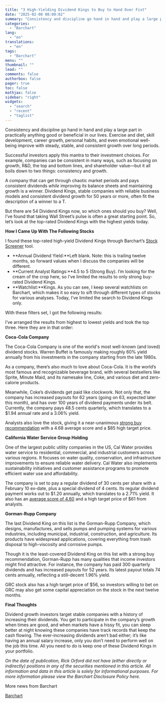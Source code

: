 ```yaml
---
title: "3 High-Yielding Dividend Kings to Buy to Hand Over Fist"
date: "2025-02-08 08:00:02"
summary: "Consistency and discipline go hand in hand and play a large part in practically anything good or beneficial in our lives. Exercise and diet, skill development, career growth, personal habits, and even emotional well-being improve with steady, stable, and consistent growth over long periods. Successful investors apply this mantra to..."
categories:
  - "Barchart"
lang:
  - "en"
translations:
  - "en"
tags:
  - "Barchart"
menu: ""
thumbnail: ""
lead: ""
comments: false
authorbox: false
pager: true
toc: false
mathjax: false
sidebar: "right"
widgets:
  - "search"
  - "recent"
  - "taglist"
---
```


Consistency and discipline go hand in hand and play a large part in practically anything good or beneficial in our lives. Exercise and diet, skill development, career growth, personal habits, and even emotional well-being improve with steady, stable, and consistent growth over long periods.

Successful investors apply this mantra to their investment choices. For example, companies can be consistent in many ways, such as focusing on growth, R&D, the top and bottom lines, and shareholder value—but it all boils down to two things: consistency and growth.

A company that can get through chaotic market periods and pays consistent dividends *while* improving its balance sheets and maintaining growth is a winner. Dividend Kings, stable companies with reliable business models and consistent dividend growth for 50 years or more, often fit the description of a winner to a T.

But there are 54 Dividend Kings now, so which ones should you buy? Well, I’ve found that taking Wall Street’s pulse is often a great starting point. So, let’s look at the top-rated Dividend Kings with the highest yields today.

**How I Came Up With The Following Stocks**

I found these top-rated high-yield Dividend Kings through Barchart’s [Stock Screener](https://www.barchart.com/stocks/stocks-screener?viewName=filter_view&orderBy=dividendYield&orderDir=desc) tool.

* **Annual Dividend Yield:**Left blank. Note: this is trailing twelve months, so forward values when I discuss the companies will be different.
* **Current Analyst Ratings:**4.5 to 5 (Strong Buy). I’m looking for the cream of the crop here, so I’ve limited the results to only strong buy-rated Dividend Kings.
* **Watchlist:**Kings. As you can see, I keep several watchlists on Barchart, which makes it so easy to sift through different types of stocks for various analyses. Today, I’ve limited the search to Dividend Kings only.

With these filters set, I got the following results:

I’ve arranged the results from highest to lowest yields and took the top three. Here they are in that order:

**Coca-Cola Company** 

The Coca-Cola Company is one of the world's most well-known (and loved) dividend stocks. Warren Buffet is famously making roughly 60% yield annually from his investments in the company starting from the late 1980s.

As a company, there’s also much to love about Coca-Cola. It is the world’s most famous and recognizable beverage brand, with several bestsellers like Sprite, Minute Maid, and its namesake line, Coke, and various diet and zero-calorie products.

Meanwhile, Coke’s dividends get paid like clockwork. Not only that, the company has increased payouts for 62 years (going on 63, expected later this month), and has over 100 years of dividend payments under its belt. Currently, the company pays 48.5 cents quarterly, which translates to a $1.94 annual rate and a 3.06% yield.

Analysts also love the stock, giving it a near-unanimous [strong buy recommendation](https://www.barchart.com/stocks/quotes/KO/analyst-ratings) with a 4.68 average score and a $85 high target price.

**California Water Service Group Holding** 

One of the largest public utility companies in the US, Cal Water provides water service to residential, commercial, and industrial customers across various regions. It focuses on water quality, conservation, and infrastructure improvements to ensure reliable water delivery. Cal Water also implements sustainability initiatives and customer assistance programs to promote efficient water use and affordability.

The company is set to pay a regular dividend of 30 cents per share with a February 10 ex-date, plus a special dividend of 4 cents. Its regular dividend payment works out to $1.20 annually, which translates to a 2.71% yield. It also has an [average score of 4.60](https://www.barchart.com/stocks/quotes/CWT/analyst-ratings) and a high target price of $61 from analysts.

**Gorman-Rupp Company** 

The last Dividend King on this list is the Gorman-Rupp Company, which designs, manufactures, and sells pumps and pumping systems for various industries, including municipal, industrial, construction, and agriculture. Its products have widespread applications, covering everything from trash disposal to high-viscosity and corrosive pumps.

Though it is the least-covered Dividend King on this list with a strong buy recommendation, Gorman-Rupp has many qualities that income investors might find attractive. For instance, the company has paid 300 quarterly dividends and has increased payouts for 52 years. Its latest payout totals 74 cents annually, reflecting a still-decent 1.96% yield.

GRC stock also has a high target price of $56, so investors willing to bet on GRC may also get some capital appreciation on the stock in the next twelve months.

**Final Thoughts**

Dividend growth investors target stable companies with a history of increasing their dividends. You get to participate in the company’s growth when times are good, and when markets have a hissy fit, you can sleep better at night knowing these companies have track records that keep the cash flowing. The ever-increasing dividends aren’t bad either; it’s like having an annual salary increase, only you don’t need to perform well on the job this time. All you need to do is keep one of these Dividend Kings in your portfolio.

 *On the date of publication, Rick Orford did not have (either directly or indirectly) positions in any of the securities mentioned in this article. All information and data in this article is solely for informational purposes. For more information please view the Barchart Disclosure Policy here.* 

More news from Barchart

[Barchart](https://www.tradingview.com/news/barchart:cf1aa9d99094b:0-3-high-yielding-dividend-kings-to-buy-to-hand-over-fist/)

